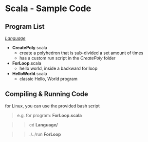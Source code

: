 Scala - Sample Code
===================

Program List
------------

[*Language*](/Scala/Language/)

-  **CreatePoly**.scala
    - create a polyhedron that is sub-divided a set amount of times
    - has a custom run script in the *CreatePoly* folder
-  **ForLoop**.scala
    - hello world, inside a backward for loop
-  **HelloWorld**.scala
    - classic Hello, World program

Compiling & Running Code
------------------------

for Linux, you can use the provided bash script
>  e.g. for program: **ForLoop.scala**

> >  cd **Language/**

> >  ./../run **ForLoop**
